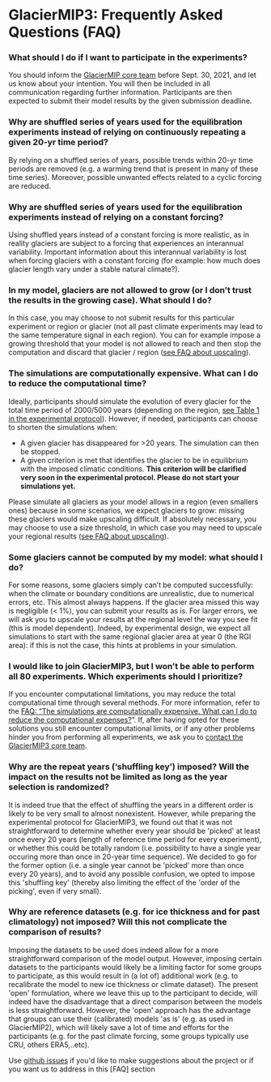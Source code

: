 # GlacierMIP3: Frequently Asked Questions (FAQ)

### What should I do if I want to participate in the experiments?

You should inform the [GlacierMIP core team](mailto:zharry@ethz.ch,fabien.maussion@uibk.ac.at) before Sept. 30, 2021, and let us know about your intention. You will then be included in all communication regarding further information. Participants are then expected to submit their model results by the given submission deadline.

### Why are shuffled series of years used for the equilibration experiments instead of relying on continuously repeating a given 20-yr time period?

By relying on a shuffled series of years, possible trends within 20-yr time periods are removed (e.g. a warming trend that is present in many of these time series). Moreover, possible unwanted effects related to a cyclic forcing are reduced.

### Why are shuffled series of years used for the equilibration experiments instead of relying on a constant forcing?

Using shuffled years instead of a constant forcing is more realistic, as in reality glaciers are subject to a forcing that experiences an interannual variability. Important information about this interannual variability is lost when forcing glaciers with a constant forcing (for example: how much does glacier length vary under a stable natural climate?).

### In my model, glaciers are not allowed to grow (or I don’t trust the results in the growing case). What should I do?

In this case, you may choose to not submit results for this particular experiment or region or glacier (not all past climate experiments may lead to the same temperature signal in each region). You can for example impose a growing threshold that your model is not allowed to reach and then stop the computation and discard that glacier / region ([see FAQ about upscaling](#faq-glacier-fail)).

<a id="faq-sim-expensive"></a>
### The simulations are computationally expensive. What can I do to reduce the computational time?

Ideally, participants should simulate the evolution of every glacier for the total time period of 2000/5000 years (depending on the region, [see Table 1 in the experimental protocol](https://github.com/GlacierMIP/GlacierMIP3/blob/main/GlacierMIP3_protocol.md#table-1)). However, if needed, participants can choose to shorten the simulations when:
- A given glacier has disappeared for >20 years. The simulation can then be stopped.
- A given criterion is met that identifies the glacier to be in equilibrium with the imposed climatic conditions. **This criterion will be clarified very soon in the experimental protocol. Please do not start your simulations yet.**

Please simulate all glaciers as your model allows in a region (even smallers ones) because in some scenarios, we expect glaciers to grow: missing these glaciers would make upscaling difficult. If absolutely necessary, you may choose to use a size threshold, in which case you may need to upscale your regional results ([see FAQ about upscaling](#faq-glacier-fail)).

<a id="faq-glacier-fail"></a>
### Some glaciers cannot be computed by my model: what should I do? 

For some reasons, some glaciers simply can’t be computed successfully: when the climate or boundary conditions are unrealistic, due to numerical errors, etc. This almost always happens. If the glacier area missed this way is negligible (< 1%), you can submit your results as is. For larger errors, we will ask you to upscale your results at the regional level the way you see fit (this is model dependent). Indeed, by experimental design, we expect all simulations to start with the same regional glacier area at year 0 (the RGI area): if this is not the case, this hints at problems in your simulation.


### I would like to join GlacierMIP3, but I won’t be able to perform all 80 experiments. Which experiments should I prioritize? 

If you encounter computational limitations, you may reduce the total computational time through several methods. For more information, refer to the [FAQ: “The simulations are computationally expensive. What can I do to reduce the computational expenses?](#faq-sim-expensive)”. If, after having opted for these solutions you still encounter computational limits, or if any other problems hinder you from performing all experiments, we ask you to [contact the GlacierMIP3 core team](mailto:zharry@ethz.ch,fabien.maussion@uibk.ac.at).

### Why are the repeat years (‘shuffling key’) imposed? Will the impact on the results not be limited as long as the year selection is randomized?

It is indeed true that the effect of shuffling the years in a different order is likely to be very small to almost nonexistent. However, while preparing the experimental protocol for GlacierMIP3, we found out that it was not straightforward to determine whether every year should be 'picked' at least once every 20 years (length of reference time period for every experiment), or whether this could be totally random (i.e. possibility to have a single year occuring more than once in 20-year time sequence). We decided to go for the former option (i.e. a single year cannot be 'picked' more than once every 20 years), and to avoid any possible confusion, we opted to impose this 'shuffling key' (thereby also limiting the effect of the 'order of the picking', even if very small).

### Why are reference datasets (e.g. for ice thickness and for past climatology) not imposed? Will this not complicate the comparison of results?

Imposing the datasets to be used does indeed allow for a more straightforward comparison of the model output. However, imposing certain datasets to the participants would likely be a limiting factor for some groups to participate, as this would result in (a lot of) additional work (e.g. to recalibrate the model to new ice thickness or climate dataset). The present 'open' formulation, where we leave this up to the participant to decide, will indeed have the disadvantage that a direct comparison between the models is less straightforward. However, the 'open' approach has the advantage that groups can use their (calibrated) models 'as is' (e.g. as used in GlacierMIP2), which will likely save a lot of time and efforts for the participants (e.g. for the past climate forcing, some groups typically use CRU, others ERA5,..etc).


Use [github issues](https://github.com/GlacierMIP/GlacierMIP3/issues) if you'd like to make suggestions about the project or if you want us to address in this [FAQ] section
